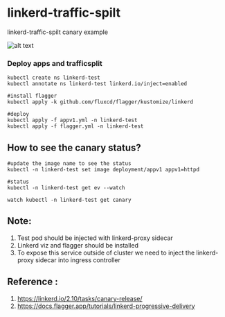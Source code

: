 # linkerd-traffic-spilt
linkerd-traffic-spilt canary example

![alt text](https://github.com/koolwithk/linkerd-traffic-spilt/blob/main/canary/Linkerd-Canary.png?raw=true)

### Deploy apps and trafficsplit

```
kubectl create ns linkerd-test
kubectl annotate ns linkerd-test linkerd.io/inject=enabled

#install flagger
kubectl apply -k github.com/fluxcd/flagger/kustomize/linkerd

#deploy
kubectl apply -f appv1.yml -n linkerd-test
kubectl apply -f flagger.yml -n linkerd-test

```

## How to see the canary status?
```
#update the image name to see the status
kubectl -n linkerd-test set image deployment/appv1 appv1=httpd

#status
kubectl -n linkerd-test get ev --watch

watch kubectl -n linkerd-test get canary

```

## Note:

1. Test pod should be injected with linkerd-proxy sidecar
2. Linkerd viz and flagger should be installed
3. To expose this service outside of cluster we need to inject the linkerd-proxy sidecar into ingress controller

## Reference :

1. https://linkerd.io/2.10/tasks/canary-release/
2. https://docs.flagger.app/tutorials/linkerd-progressive-delivery
